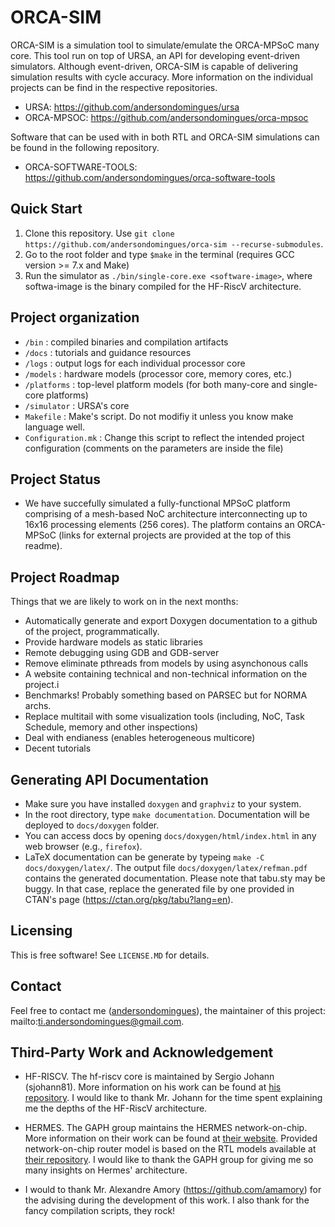 # ORCA-SIM

ORCA-SIM is a simulation tool to simulate/emulate the ORCA-MPSoC many core. This tool run on top of URSA, an API for developing event-driven simulators. Although event-driven, ORCA-SIM is capable of delivering simulation results with cycle accuracy. More information on the individual projects can be find in the respective repositories.

- URSA: https://github.com/andersondomingues/ursa
- ORCA-MPSOC: https://github.com/andersondomingues/orca-mpsoc

Software that can be used with in both RTL and ORCA-SIM simulations can be found in the following repository.

- ORCA-SOFTWARE-TOOLS: https://github.com/andersondomingues/orca-software-tools

## Quick Start

1) Clone this repository. Use ``git clone https://github.com/andersondomingues/orca-sim --recurse-submodules``.
2) Go to the root folder and type ``$make`` in the terminal (requires GCC version >= 7.x and Make)
3) Run the simulator as ``./bin/single-core.exe <software-image>``, where softwa-image is the binary compiled for the HF-RiscV architecture.

## Project organization

- ``/bin`` : compiled binaries and compilation artifacts
- ``/docs`` : tutorials and guidance resources
- ``/logs`` : output logs for each individual processor core
- ``/models`` : hardware models (processor core, memory cores, etc.)
- ``/platforms`` : top-level platform models (for both many-core and single-core platforms)
- ``/simulator`` : URSA's core
- ``Makefile`` : Make's script. Do not modifiy it unless you know make language well.
- ``Configuration.mk`` : Change this script to reflect the intended project configuration (comments on the parameters are inside the file)

## Project Status

- We have succefully simulated a fully-functional MPSoC platform comprising of a mesh-based NoC architecture interconnecting up to 16x16 processing elements (256 cores). The platform contains an ORCA-MPSoC (links for external projects are provided at the top of this readme).
## Project Roadmap

Things that we are likely to work on in the next months:

- Automatically generate and export Doxygen documentation to a github of the project, programmatically.
- Provide hardware models as static libraries
- Remote debugging using GDB and GDB-server
- Remove eliminate pthreads from models by using asynchonous calls
- A website containing technical and non-technical information on the project.i
- Benchmarks! Probably something based on PARSEC but for NORMA archs.
- Replace multitail with some visualization tools (including, NoC, Task Schedule, memory and other inspections)
- Deal with endianess (enables heterogeneous multicore)
- Decent tutorials 

## Generating API Documentation

- Make sure you have installed ``doxygen`` and ``graphviz`` to your system.
- In the root directory, type ``make documentation``. Documentation will be deployed to ``docs/doxygen`` folder.
- You can access docs by opening ``docs/doxygen/html/index.html`` in any web browser (e.g., ``firefox``).
- LaTeX documentation can be generate by  typeing ``make -C docs/doxygen/latex/``. The output file ``docs/doxygen/latex/refman.pdf`` contains the generated documentation. Please note that tabu.sty may be buggy. In that case, replace the generated file by one provided in CTAN's page (https://ctan.org/pkg/tabu?lang=en).

## Licensing

This is free software! See ``LICENSE.MD`` for details. 

## Contact

Feel free to contact me ([andersondomingues](https://github.com/andersondomingues)), the maintainer of this project: mailto:ti.andersondomingues@gmail.com.

## Third-Party Work and Acknowledgement

- HF-RISCV. The hf-riscv core is maintained by Sergio Johann (sjohann81). More information on his work can be found at [his repository](https://github.com/sjohann81). I would like to thank Mr. Johann for the time spent explaining me the depths of the HF-RiscV architecture.

- HERMES. The GAPH group maintains the HERMES network-on-chip. More information on their work can be found at [their website](http://www.inf.pucrs.br/hemps/getting_started.html). Provided network-on-chip router model is based on the RTL models available at [their repository](https://github.com/GaphGroup/hemps). I would like to thank the GAPH group for giving me so many insights on Hermes' architecture. 

- I would to thank Mr. Alexandre Amory (https://github.com/amamory) for the advising during the development of this work. I also thank for the fancy compilation scripts, they rock!
